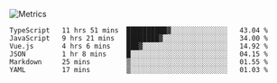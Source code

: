 ![Metrics](https://metrics.lecoq.io/trojan0523)

 <!--START_SECTION:waka-->

```text
TypeScript   11 hrs 51 mins  ██████████▓░░░░░░░░░░░░░░   43.04 %
JavaScript   9 hrs 21 mins   ████████▓░░░░░░░░░░░░░░░░   34.00 %
Vue.js       4 hrs 6 mins    ███▓░░░░░░░░░░░░░░░░░░░░░   14.92 %
JSON         1 hr 8 mins     █░░░░░░░░░░░░░░░░░░░░░░░░   04.15 %
Markdown     25 mins         ▒░░░░░░░░░░░░░░░░░░░░░░░░   01.55 %
YAML         17 mins         ▒░░░░░░░░░░░░░░░░░░░░░░░░   01.03 %
```

<!--END_SECTION:waka-->

 
<!--
**Trojan0523/Trojan0523** is a ✨ _special_ ✨ repository because its `README.md` (this file) appears on your GitHub profile.

Here are some ideas to get you started:

- 👯 looking to collaborate on where? i don`t know
- 🤔 I’m looking for help with ...
- 💬 Ask me about ...
- 📫 How to reach me: ...
- 😄 Pronouns: ...
- ⚡ Fun fact: ...
![](https://komarev.com/ghpvc/?username=trojan0523)
<img align="left" width="350px" height="180px" src="https://github-readme-stats.vercel.app/api?username=trojan0523&show_icons=true&icon_color=199861&count_private=true" />
<img width="350px" height="165px" alt="Most Used Lang" src="https://github-readme-stats.vercel.app/api/top-langs/?username=trojan0523&layout=compact" />

### Hi there 👋   ![](https://komarev.com/ghpvc/?username=trojan0523&color=ff69b4&label=PV+Since+2020-1-1)

 - 🔭 Puk HungYu a fontend developer (HuYa, Cider)
 - ⚡ Fun fact: high pressure, anxiety, self-driven learning 
-->
